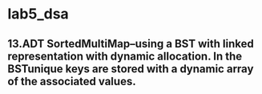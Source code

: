 # lab5_dsa

## 13.ADT SortedMultiMap–using  a BST with linked representation with dynamic allocation. In the BSTunique keys are stored with a dynamic array of the associated values.
